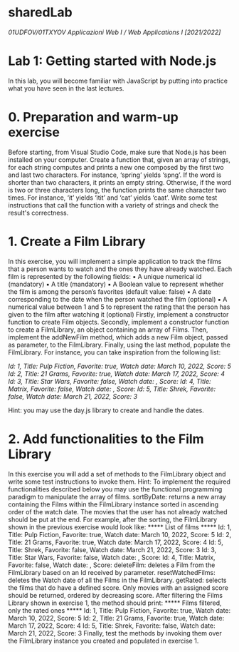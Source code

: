 # sharedLab

_01UDFOV/01TXYOV Applicazioni Web I / Web Applications I [2021/2022]_
# Lab 1: Getting started with Node.js
In this lab, you will become familiar with JavaScript by putting into practice what you have seen in the last
lectures.
# 0. Preparation and warm-up exercise
Before starting, from Visual Studio Code, make sure that Node.js has been installed on your computer.
Create a function that, given an array of strings, for each string computes and prints a new one composed
by the first two and last two characters. For instance, ‘spring’ yields ‘spng’.
If the word is shorter than two characters, it prints an empty string. Otherwise, if the word is two or three
characters long, the function prints the same character two times. For instance, ‘it’ yields ‘itit’ and ‘cat’
yields ‘caat’.
Write some test instructions that call the function with a variety of strings and check the result's
correctness.

# 1. Create a Film Library
In this exercise, you will implement a simple application to track the films that a person wants to watch and
the ones they have already watched. Each film is represented by the following fields:
▪ A unique numerical id (mandatory)
▪ A title (mandatory)
▪ A Boolean value to represent whether the film is among the person’s favorites (default value: false)
▪ A date corresponding to the date when the person watched the film (optional)
▪ A numerical value between 1 and 5 to represent the rating that the person has given to the film
after watching it (optional)
Firstly, implement a constructor function to create Film objects.
Secondly, implement a constructor function to create a FilmLibrary, an object containing an array of Films.
Then, implement the addNewFilm method, which adds a new Film object, passed as parameter, to the
FilmLibrary.
Finally, using the last method, populate the FilmLibrary. For instance, you can take inspiration from the
following list:

_Id: 1, Title: Pulp Fiction, Favorite: true, Watch date: March 10, 2022, Score: 5
Id: 2, Title: 21 Grams, Favorite: true, Watch date: March 17, 2022, Score: 4
Id: 3, Title: Star Wars, Favorite: false, Watch date: <not defined>, Score: <not assigned>
Id: 4, Title: Matrix, Favorite: false, Watch date: <not defined>, Score: <not assigned>
Id: 5, Title: Shrek, Favorite: false, Watch date: March 21, 2022, Score: 3_
  
Hint: you may use the day.js library to create and handle the dates.
 
# 2. Add functionalities to the Film Library
In this exercise you will add a set of methods to the FilmLibrary object and write some test instructions to
invoke them.
Hint: To implement the required functionalities described below you may use the functional programming
paradigm to manipulate the array of films.
sortByDate: returns a new array containing the Films within the FilmLibrary instance sorted in ascending
order of the watch date. The movies that the user has not already watched should be put at the end. For
example, after the sorting, the FilmLibrary shown in the previous exercise would look like:
***** List of films *****
Id: 1, Title: Pulp Fiction, Favorite: true, Watch date: March 10, 2022, Score: 5
Id: 2, Title: 21 Grams, Favorite: true, Watch date: March 17, 2022, Score: 4
Id: 5, Title: Shrek, Favorite: false, Watch date: March 21, 2022, Score: 3
Id: 3, Title: Star Wars, Favorite: false, Watch date: <not defined>, Score: <not defined>
Id: 4, Title: Matrix, Favorite: false, Watch date: <not defined>, Score: <not defined>
deleteFilm: deletes a Film from the FilmLibrary based on an Id received by parameter.
resetWatchedFilms: deletes the Watch date of all the Films in the FilmLibrary.
getRated: selects the films that do have a defined score. Only movies with an assigned score should be
returned, ordered by decreasing score. After filtering the Films Library shown in exercise 1, the method
should print:
***** Films filtered, only the rated ones *****
Id: 1, Title: Pulp Fiction, Favorite: true, Watch date: March 10, 2022, Score: 5
Id: 2, Title: 21 Grams, Favorite: true, Watch date: March 17, 2022, Score: 4
Id: 5, Title: Shrek, Favorite: false, Watch date: March 21, 2022, Score: 3
Finally, test the methods by invoking them over the FilmLibrary instance you created and populated in
exercise 1.
